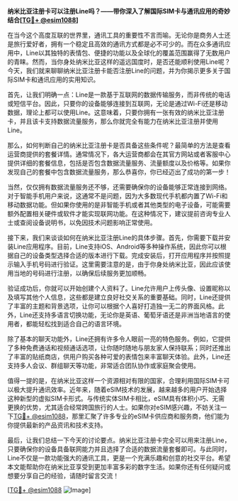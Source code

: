 **纳米比亚注册卡可以注册Line吗？——带你深入了解国际SIM卡与通讯应用的奇妙结合[[TG💪+ @esim1088](https://t.me/s/esim1088)]**

在当今这个高度互联的世界里，通讯工具的重要性不言而喻。无论你是商务人士还是旅行爱好者，拥有一个稳定且高效的通讯方式都是必不可少的。而在众多通讯应用中，Line以其独特的表情包、便捷的功能以及全球化的覆盖范围赢得了无数用户的青睐。然而，当你身处纳米比亚这样的遥远国度时，是否还能顺利使用Line呢？今天，我们就来聊聊纳米比亚注册卡能否注册Line的问题，并为你揭示更多关于国际SIM卡和通讯应用的实用知识。

首先，让我们明确一点：Line是一款基于互联网的数据传输服务，而非传统的电话或短信平台。因此，只要你的设备能够连接到互联网，无论是通过Wi-Fi还是移动数据，理论上都可以使用Line。这意味着，只要你拥有一张有效的纳米比亚注册卡，并且该卡支持数据流量服务，那么你就完全有能力在纳米比亚注册并使用Line。

那么，如何判断自己的纳米比亚注册卡是否具备这些条件呢？最简单的方法是查看运营商提供的套餐详情。通常情况下，各大运营商都会在其官方网站或者客服中心提供详细的套餐信息，包括是否包含数据流量服务、流量额度以及价格等。如果你发现自己的套餐中包含数据流量服务，那么恭喜你，你已经迈出了成功的第一步！

当然，仅仅拥有数据流量服务还不够，还需要确保你的设备能够正常连接到网络。对于智能手机用户来说，这通常不是问题，因为大多数现代手机都内置了Wi-Fi和移动数据功能。但如果你使用的是非智能手机或者其他类型的电子设备，可能需要额外配置相关硬件或软件才能实现联网功能。在这种情况下，建议提前咨询专业人士或查阅设备说明书，以免因技术问题影响正常使用。

接下来，我们来谈谈如何在纳米比亚注册Line的具体步骤。首先，你需要下载并安装Line应用程序。目前，Line支持iOS、Android等多种操作系统，因此你可以根据自己的设备类型选择合适的版本进行下载。完成安装后，打开应用程序并按照提示输入手机号码进行验证。这里需要注意的是，由于你身处纳米比亚，因此应该使用当地的号码进行注册，以确保后续服务更加顺畅。

验证成功后，你就可以开始创建个人资料了。Line允许用户上传头像、设置昵称以及填写其他个人信息，这些都是建立良好社交关系的重要基础。同时，Line还提供了丰富的主题和背景选项，让你可以根据个人喜好打造独一无二的界面风格。此外，Line还支持多语言切换功能，无论你是英语、葡萄牙语还是非洲当地语言的使用者，都能轻松找到适合自己的语言环境。

除了基本的聊天功能外，Line还拥有许多令人眼前一亮的特色服务。例如，它提供了多种免费通话和视频通话选项，让你随时随地与朋友家人保持联系；同时还推出了丰富的贴纸商店，供用户购买各种可爱的表情包来丰富聊天体验。此外，Line还支持多人会议、群组聊天等功能，非常适合团队协作或家庭聚会使用。

值得一提的是，在纳米比亚这样一个资源相对有限的国家，合理利用国际SIM卡可以极大提升通讯效率。近年来，随着eSIM技术的发展，越来越多的用户开始选择这种新型的虚拟SIM卡形式。与传统实体SIM卡相比，eSIM具有体积小巧、无需更换的优势，尤其适合经常跨国旅行的人士。如果你对eSIM感兴趣，不妨关注一下[TG💪+ @esim1088](https://t.me/s/esim1088)，那里汇聚了许多专业的eSIM卡供应商和服务商，他们能为你提供最新的产品资讯和技术支持。

最后，让我们总结一下今天的讨论要点。纳米比亚注册卡完全可以用来注册Line，只要确保你的设备具备联网能力并且选择了合适的数据流量套餐即可。与此同时，Line不仅是一款功能强大的通讯工具，更是一个充满乐趣和创意的社交平台。希望本文能帮助你在纳米比亚享受到更加丰富多彩的数字生活。如果你还有任何疑问或想要分享自己的经验，请随时留言交流！

[[TG💪+ @esim1088](https://t.me/s/esim1088) ![Image](https://i.postimg.cc/4NQfJmqS/Snipaste-2025-05-13-00-14-12.png)]